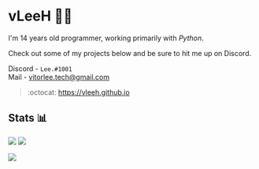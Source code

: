 # vLeeH 👨‍💻 
I'm 14 years old programmer, working primarily with _Python_. 

Check out some of my projects below and be sure to hit me up on Discord.

Discord - `Lee.#1001` <br>
Mail - <a href="">vitorlee.tech@gmail.com</a>

> :octocat: https://vleeh.github.io

## Stats 📊

<img src="https://github-readme-stats.vercel.app/api?username=vLeeH&count_private=true&line_height=21&show_icons=true&theme=dark"/> <img src="https://github-readme-stats.vercel.app/api/top-langs/?username=vLeeH&layout=compact&card_width=250&theme=dark"/>
<br>

<img src="https://visitor-badge.glitch.me/badge?page_id=vLeeH/vLeeH">
